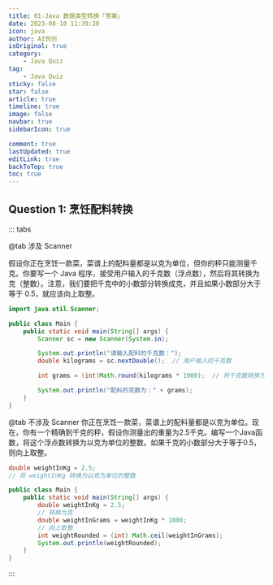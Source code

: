 ```yaml
---
title: 01-Java 数据类型转换「答案」
date: 2023-08-10 11:39:20
icon: java
author: AI悦创
isOriginal: true
category: 
    - Java Quiz
tag:
    - Java Quiz
sticky: false
star: false
article: true
timeline: true
image: false
navbar: true
sidebarIcon: true

comment: true
lastUpdated: true
editLink: true
backToTop: true
toc: true
---
```


## Question 1: 烹饪配料转换

::: tabs

@tab 涉及 Scanner

假设你正在烹饪一款菜，菜谱上的配料量都是以克为单位，但你的秤只能测量千克。你要写一个 Java 程序，接受用户输入的千克数（浮点数），然后将其转换为克（整数）。注意，我们要把千克中的小数部分转换成克，并且如果小数部分大于等于 0.5，就应该向上取整。

```java
import java.util.Scanner;

public class Main {
    public static void main(String[] args) {
        Scanner sc = new Scanner(System.in);

        System.out.println("请输入配料的千克数：");
        double kilograms = sc.nextDouble();  // 用户输入的千克数

        int grams = (int)Math.round(kilograms * 1000);  // 将千克数转换为克，并向最接近的整数四舍五入

        System.out.println("配料的克数为：" + grams);
    }
}
```

@tab 不涉及 Scanner
你正在烹饪一款菜，菜谱上的配料量都是以克为单位。现在，你有一个精确到千克的秤，假设你测量出的重量为2.5千克。编写一个Java函数，将这个浮点数转换为以克为单位的整数。如果千克的小数部分大于等于0.5，则向上取整。

```java
double weightInKg = 2.5;
// 将 weightInKg 转换为以克为单位的整数
```

```java
public class Main {
    public static void main(String[] args) {
        double weightInKg = 2.5;
        // 转换为克
        double weightInGrams = weightInKg * 1000;
        // 向上取整
        int weightRounded = (int) Math.ceil(weightInGrams);
        System.out.println(weightRounded);
    }
}
```

:::
